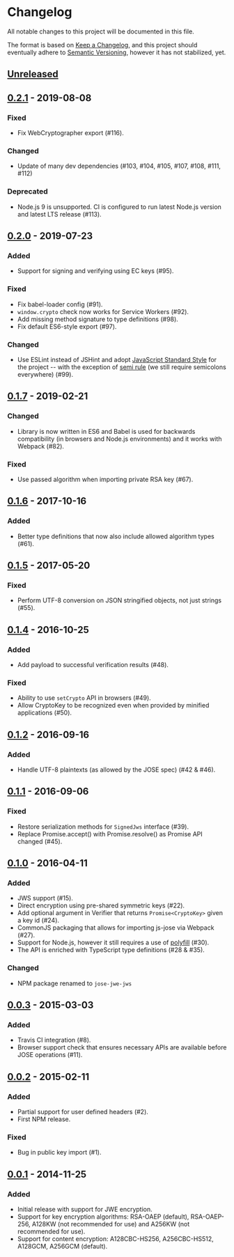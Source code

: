 # Changelog
All notable changes to this project will be documented in this file.

The format is based on [Keep a Changelog](https://keepachangelog.com/en/1.0.0/),
and this project should eventually adhere to [Semantic Versioning](https://semver.org/spec/v2.0.0.html),
however it has not stabilized, yet.

## [Unreleased]

## [0.2.1] - 2019-08-08
### Fixed
- Fix WebCryptographer export (#116).

### Changed
- Update of many dev dependencies (#103, #104, #105, #107, #108, #111, #112)

### Deprecated
- Node.js 9 is unsupported. CI is configured to run latest Node.js version and latest
  LTS release (#113).

## [0.2.0] - 2019-07-23
### Added
- Support for signing and verifying using EC keys (#95).

### Fixed
- Fix babel-loader config (#91).
- `window.crypto` check now works for Service Workers (#92).
- Add missing method signature to type definitions (#98).
- Fix default ES6-style export (#97).

### Changed
- Use ESLint instead of JSHint and adopt [JavaScript Standard Style](https://standardjs.com/)
  for the project -- with the exception of [semi rule](https://eslint.org/docs/rules/semi)
  (we still require semicolons everywhere) (#99).

## [0.1.7] - 2019-02-21
### Changed
- Library is now written in ES6 and Babel is used for backwards compatibility (in browsers
  and Node.js environments) and it works with Webpack (#82).

### Fixed
- Use passed algorithm when importing private RSA key (#67).

## [0.1.6] - 2017-10-16
### Added
- Better type definitions that now also include allowed algorithm types (#61).

## [0.1.5] - 2017-05-20
### Fixed
- Perform UTF-8 conversion on JSON stringified objects, not just strings (#55).


## [0.1.4] - 2016-10-25
### Added
- Add payload to successful verification results (#48).

### Fixed
- Ability to use `setCrypto` API in browsers (#49).
- Allow CryptoKey to be recognized even when provided by minified applications (#50).

## [0.1.2] - 2016-09-16
### Added
- Handle UTF-8 plaintexts (as allowed by the JOSE spec) (#42 & #46).


## [0.1.1] - 2016-09-06
### Fixed
- Restore serialization methods for `SignedJws` interface (#39).
- Replace Promise.accept() with Promise.resolve() as Promise API changed (#45).

## [0.1.0] - 2016-04-11
### Added
- JWS support (#15).
- Direct encryption using pre-shared symmetric keys (#22).
- Add optional argument in Verifier that returns `Promise<CryptoKey>` given
  a key id (#24).
- CommonJS packaging that allows for importing js-jose via Webpack (#27).
- Support for Node.js, however it still requires a use of [polyfill](https://github.com/PeculiarVentures/node-webcrypto-ossl) (#30).
- The API is enriched with TypeScript type definitions (#28 & #35).

### Changed
- NPM package renamed to `jose-jwe-jws`

## [0.0.3] - 2015-03-03
### Added
- Travis CI integration (#8).
- Browser support check that ensures necessary APIs are available before
  JOSE operations (#11).

## [0.0.2] - 2015-02-11
### Added
- Partial support for user defined headers (#2).
- First NPM release.

### Fixed
- Bug in public key import (#1).

## [0.0.1] - 2014-11-25
### Added
- Initial release with support for JWE encryption.
- Support for key encryption algorithms: RSA-OAEP (default), RSA-OAEP-256,
  A128KW (not recommended for use) and A256KW (not recommended for use).
- Support for content encryption: A128CBC-HS256, A256CBC-HS512, A128GCM,
  A256GCM (default).

[Unreleased]: https://github.com/square/js-jose/compare/v0.2.1...HEAD
[0.2.1]: https://github.com/square/js-jose/compare/v0.2.0...v0.2.1
[0.2.0]: https://github.com/square/js-jose/compare/v0.1.7...v0.2.0
[0.1.7]: https://github.com/square/js-jose/compare/v0.1.6...v0.1.7
[0.1.6]: https://github.com/square/js-jose/compare/v0.1.5...v0.1.6
[0.1.5]: https://github.com/square/js-jose/compare/v0.1.4...v0.1.5
[0.1.4]: https://github.com/square/js-jose/compare/v0.1.2...v0.1.4
[0.1.2]: https://github.com/square/js-jose/compare/v0.1.1...v0.1.2
[0.1.1]: https://github.com/square/js-jose/compare/v0.1.0...v0.1.1
[0.1.0]: https://github.com/square/js-jose/compare/v0.0.3...v0.1.0
[0.0.3]: https://github.com/square/js-jose/compare/v0.0.2...v0.0.3
[0.0.2]: https://github.com/square/js-jose/compare/v0.0.1...v0.0.2
[0.0.1]: https://github.com/square/js-jose/releases/tag/v0.0.1
